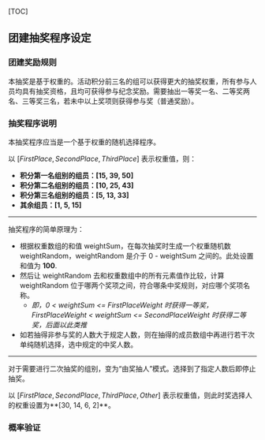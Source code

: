 [TOC]

## 团建抽奖程序设定

### 团建奖励规则

本抽奖是基于权重的。活动积分前三名的组可以获得更大的抽奖权重，所有参与人员均具有抽奖资格，且均可获得参与纪念奖励。需要抽出一等奖一名、二等奖两名、三等奖三名，若未中以上奖项则获得参与奖（普通奖励）。

### 抽奖程序说明

本抽奖程序应当是一个基于权重的随机选择程序。

以 $[FirstPlace, SecondPlace, ThirdPlace]$ 表示权重值，则：

- **积分第一名组别的组员：[15, 39, 50]**
- **积分第二名组别的组员：[10, 25, 43]**
- **积分第三名组别的组员：[5, 13, 33]**
- **其余组员：[1, 5, 15]**

---

抽奖程序的简单原理为：

- 根据权重数组的和值 weightSum，在每次抽奖时生成一个权重随机数 weightRandom，weightRandom 是介于 0 - weightSum 之间的。此处设置和值为 **100**.
- 然后让 weightRandom 去和权重数组中的所有元素值作比较，计算 weightRandom 位于哪两个奖项之间，符合哪条中奖规则，对应哪个奖项名称。
    - *即，0 < weightSum <= FirstPlaceWeight 时获得一等奖，FirstPlaceWeight < weightSum <= SecondPlaceWeight 时获得二等奖，后面以此类推*
- 如若抽得非参与奖的人数大于规定人数，则在抽得的成员数组中再进行若干次单纯随机选择，选中规定的中奖人数。

---

对于需要进行二次抽奖的组别，变为“由奖抽人”模式。选择到了指定人数后即停止抽奖。

以 $[FirstPlace, SecondPlace, ThirdPlace, Other]$ 表示权重值，则此时奖选择人的权重设置为**[30, 14, 6, 2]**。

### 概率验证


